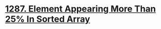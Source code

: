 # [1287. Element Appearing More Than 25% In Sorted Array](https://leetcode.com/problems/element-appearing-more-than-25-in-sorted-array/description/)
